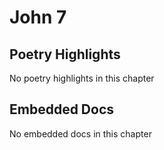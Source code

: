 # John 7

## Poetry Highlights

No poetry highlights in this chapter

## Embedded Docs

No embedded docs in this chapter

